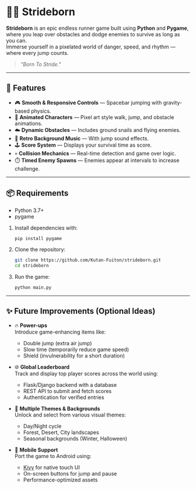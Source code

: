 # 🏃‍♂️ Strideborn

**Strideborn** is an epic endless runner game built using **Python** and **Pygame**, where you leap over obstacles and dodge enemies to survive as long as you can.  
Immerse yourself in a pixelated world of danger, speed, and rhythm — where every jump counts.

> _"Born To Stride."_  

---

## 🚀 Features

- 🎮 **Smooth & Responsive Controls** — Spacebar jumping with gravity-based physics.
- 🦌 **Animated Characters** — Pixel art style walk, jump, and obstacle animations.
- ☁️ **Dynamic Obstacles** — Includes ground snails and flying enemies.
- 🎵 **Retro Background Music** — With jump sound effects.
- 🕹️ **Score System** — Displays your survival time as score.
- 💀 **Collision Mechanics** — Real-time detection and game over logic.
- ⏱️ **Timed Enemy Spawns** — Enemies appear at intervals to increase challenge.

---

## 📦 Requirements

- Python 3.7+
- pygame

1. Install dependencies with:

   ```bash
   pip install pygame

2. Clone the repository:

   ```bash
   git clone https://github.com/Kutan-Fuiton/strideborn.git
   cd strideborn

3. Run the game:

   ```bash
   python main.py
---

## ✨ Future Improvements (Optional Ideas)

- 🔥 **Power-ups**  
  Introduce game-enhancing items like:
  - Double jump (extra air jump)
  - Slow time (temporarily reduce game speed)
  - Shield (invulnerability for a short duration)

- 🌐 **Global Leaderboard**  
  Track and display top player scores across the world using:
  - Flask/Django backend with a database
  - REST API to submit and fetch scores
  - Authentication for verified entries

- 🎨 **Multiple Themes & Backgrounds**  
  Unlock and select from various visual themes:
  - Day/Night cycle
  - Forest, Desert, City landscapes
  - Seasonal backgrounds (Winter, Halloween)

- 📱 **Mobile Support**  
  Port the game to Android using:
  - [Kivy](https://kivy.org/#home) for native touch UI
  - On-screen buttons for jump and pause
  - Performance-optimized assets


